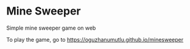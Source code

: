 # Mine Sweeper

Simple mine sweeper game on web

To play the game, go to https://oguzhanumutlu.github.io/minesweeper